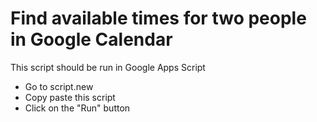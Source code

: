 # Find available times for two people in Google Calendar

This script should be run in Google Apps Script

- Go to script.new
- Copy paste this script
- Click on the "Run" button
